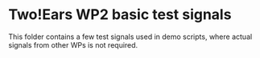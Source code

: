 Two!Ears WP2 basic test signals
===============================

This folder contains a few test signals used in demo
scripts, where actual signals from other WPs is not
required.
